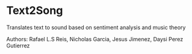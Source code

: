# Text2Song
Translates text to sound based on sentiment analysis and music theory

Authors: Rafael L.S Reis, Nicholas Garcia, Jesus Jimenez, Daysi Perez Gutierrez
